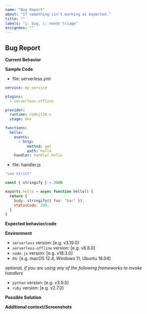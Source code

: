 ```yaml
---
name: "Bug Report"
about: "If something isn't working as expected."
title: ""
labels: "i: bug, i: needs triage"
assignees: ""
---
```


## Bug Report

<!-- Before you create a bug report, please make sure to update `serverless` as well as `serverless-offline` to the latest version and make sure the bug hasn't been fixed already.

Please add as much information as you can. e.g. links to any `serverless` or `AWS` documentation, github issues, etc. -->

**Current Behavior**

<!-- Please provide a clear and concise description of the behavior. -->

**Sample Code**

<!-- Please reduce the sample code to an absolute minimum needed to show the problem. Even better, create a small repository and link to it. -->

- file: serverless.yml

```yaml
service: my-service

plugins:
  - serverless-offline

provider:
  runtime: nodejs18.x
  stage: dev

functions:
  hello:
    events:
      - http:
          method: get
          path: hello
    handler: handler.hello
```

- file: handler.js

```js
"use strict"

const { stringify } = JSON

exports.hello = async function hello() {
  return {
    body: stringify({ foo: "bar" }),
    statusCode: 200,
  }
}
```

**Expected behavior/code**

<!-- A clear and concise description of what you expected to happen (or code). -->

**Environment**

- `serverless` version: [e.g. v3.19.0]
- `serverless-offline` version: [e.g. v8.8.0]
- `node.js` version: [e.g. v18.3.0]
- `OS`: [e.g. macOS 12.4, Windows 11, Ubuntu 16.04]

_optional, if you are using any of the following frameworks to invoke handlers_

- `python` version: [e.g. v3.9.0]
- `ruby` version: [e.g. v2.7.0]

**Possible Solution**

<!--- Only if you have suggestions on a fix for the bug -->

**Additional context/Screenshots**

<!-- Add any other context about the problem here. If applicable, add screenshots to help explain. -->
